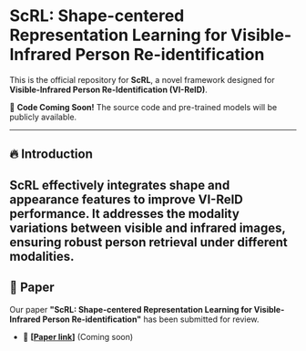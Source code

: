 # ScRL: Shape-centered Representation Learning for Visible-Infrared Person Re-identification

This is the official repository for **ScRL**, a novel framework designed for **Visible-Infrared Person Re-Identification (VI-ReID)**.

🚀 **Code Coming Soon!** The source code and pre-trained models will be publicly available.

---

## 🔥 Introduction
**ScRL** effectively integrates **shape and appearance features** to improve VI-ReID performance. It addresses the **modality variations** between visible and infrared images, ensuring **robust person retrieval** under different modalities.
---

## 📖 Paper
Our paper **"ScRL: Shape-centered Representation Learning for Visible-Infrared Person Re-identification"** has been submitted for review.  
- 📢 **[[Paper link](https://arxiv.org/pdf/2310.17952)]** (Coming soon)









